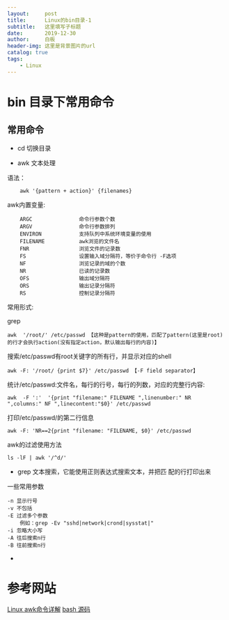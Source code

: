 ```yaml
---
layout:     post
title:      Linux的bin目录-1
subtitle:   这里填写子标题
date:       2019-12-30
author:     白板
header-img: 这里是背景图片的url
catalog: true
tags: 
    - Linux
---
```

# bin 目录下常用命令

## 常用命令

- cd 切换目录
   
- awk 文本处理

语法：
```
    awk '{pattern + action}' {filenames}
```

awk内置变量:
```
    ARGC               命令行参数个数
    ARGV               命令行参数排列
    ENVIRON            支持队列中系统环境变量的使用
    FILENAME           awk浏览的文件名
    FNR                浏览文件的记录数
    FS                 设置输入域分隔符，等价于命令行 -F选项
    NF                 浏览记录的域的个数
    NR                 已读的记录数
    OFS                输出域分隔符
    ORS                输出记录分隔符
    RS                 控制记录分隔符
```
常用形式:

grep 
```
awk  '/root/' /etc/passwd 【这种是pattern的使用，匹配了pattern(这里是root)的行才会执行action(没有指定action，默认输出每行的内容)】
```

搜索/etc/passwd有root关键字的所有行，并显示对应的shell
```
awk -F: '/root/ {print $7}' /etc/passwd 【-F field separator】
```

统计/etc/passwd:文件名，每行的行号，每行的列数，对应的完整行内容:
```
awk  -F ':'  '{print "filename:" FILENAME ",linenumber:" NR ",columns:" NF ",linecontent:"$0}' /etc/passwd
```

打印/etc/passwd/的第二行信息
```
awk -F: 'NR==2{print "filename: "FILENAME, $0}' /etc/passwd
```

awk的过滤使用方法
```
ls -lF | awk '/^d/'
```

- grep 文本搜索，它能使用正则表达式搜索文本，并把匹 配的行打印出来

一些常用参数
```
-n 显示行号
-v 不包括
-E 过滤多个参数 
    例如：grep -Ev "sshd|network|crond|sysstat|"
-i 忽略大小写
-A 往后搜索n行
-B 往前搜索n行
```

- 



# 参考网站
[Linux awk命令详解](https://www.cnblogs.com/ftl1012/p/9250541.html)
[bash 源码](http://www.oldlinux.org/Linux.old/gnu/bash/)  
